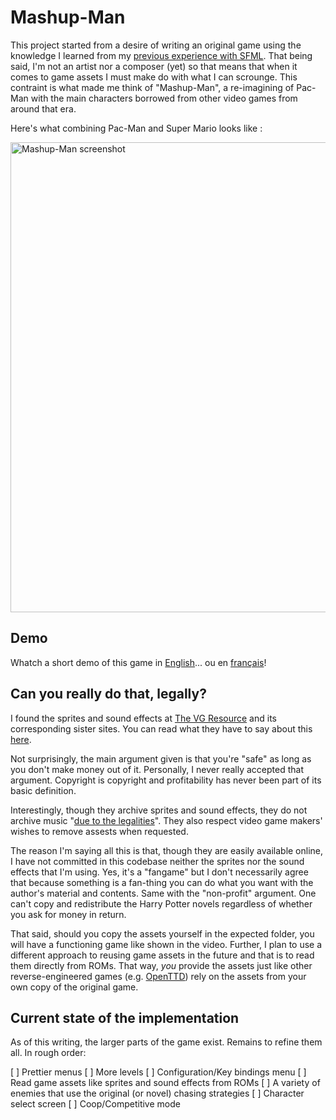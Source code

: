 # Mashup-Man

This project started from a desire of writing an original game using the knowledge I learned from my [previous experience with SFML](https://github.com/thierryseegers/Shooty).
That being said, I'm not an artist nor a composer (yet) so that means that when it comes to game assets I must make do with what I can scrounge.
This contraint is what made me think of "Mashup-Man", a re-imagining of Pac-Man with the main characters borrowed from other video games from around that era.

Here's what combining Pac-Man and Super Mario looks like :

<img width="752" alt="Mashup-Man screenshot" src="https://user-images.githubusercontent.com/1580647/133933250-8f637c78-62ff-46bf-8f27-c0bab87f4144.png">

## Demo

Whatch a short demo of this game in [English](https://youtu.be/NF7veV5yCsI)... ou en [français](https://youtu.be/4ZGo7nx7lvU)!


## Can you really do that, legally?

I found the sprites and sound effects at [The VG Resource](https://www.vg-resource.com/) and its corresponding sister sites.
You can read what they have to say about this [here](https://www.spriters-resource.com/page/faq/).

Not surprisingly, the main argument given is that you're "safe" as long as you don't make money out of it.
Personally, I never really accepted that argument.
Copyright is copyright and profitability has never been part of its basic definition.

Interestingly, though they archive sprites and sound effects, they do not archive music "[due to the legalities](https://www.sounds-resource.com/page/about/)".
They also respect video game makers' wishes to remove assests when requested.

The reason I'm saying all this is that, though they are easily available online, I have not committed in this codebase neither the sprites nor the sound effects that I'm using.
Yes, it's a "fangame" but I don't necessarily agree that because something is a fan-thing you can do what you want with the author's material and contents. Same with the "non-profit" argument. One can't copy and redistribute the Harry Potter novels regardless of whether you ask for money in return.

That said, should you copy the assets yourself in the expected folder, you will have a functioning game like shown in the video.
Further, I plan to use a different approach to reusing game assets in the future and that is to read them directly from ROMs.
That way, *you* provide the assets just like other reverse-engineered games (e.g. [OpenTTD](https://www.openttd.org/)) rely on the assets from your own copy of the original game.


## Current state of the implementation

As of this writing, the larger parts of the game exist.
Remains to refine them all.
In rough order:

[ ] Prettier menus
[ ] More levels
[ ] Configuration/Key bindings menu
[ ] Read game assets like sprites and sound effects from ROMs
[ ] A variety of enemies that use the original (or novel) chasing strategies
[ ] Character select screen
[ ] Coop/Competitive mode
